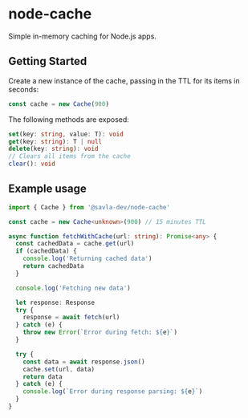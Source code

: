# node-cache

Simple in-memory caching for Node.js apps.

## Getting Started

Create a new instance of the cache, passing in the TTL for its items in seconds:

```ts
const cache = new Cache(900)
```

The following methods are exposed:

```ts
set(key: string, value: T): void
get(key: string): T | null
delete(key: string): void
// Clears all items from the cache
clear(): void
```

## Example usage

```ts
import { Cache } from '@savla-dev/node-cache'

const cache = new Cache<unknown>(900) // 15 minutes TTL

async function fetchWithCache(url: string): Promise<any> {
  const cachedData = cache.get(url)
  if (cachedData) {
    console.log('Returning cached data')
    return cachedData
  }

  console.log('Fetching new data')

  let response: Response
  try {
    response = await fetch(url)
  } catch (e) {
    throw new Error(`Error during fetch: ${e}`)
  }

  try {
    const data = await response.json()
    cache.set(url, data)
    return data
  } catch (e) {
    console.log(`Error during response parsing: ${e}`)
  }
}
```
